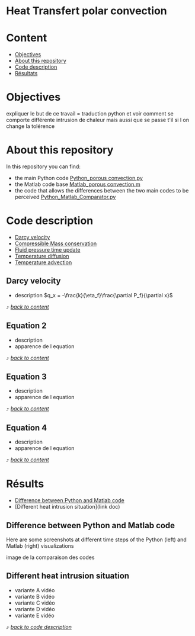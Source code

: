 # Heat Transfert polar convection 

# Content

* [Objectives](#objectives)
* [About this repository](#about-this-repository)
* [Code description](#code-description)
* [Résultats](#résultats)

# Objectives
expliquer le but de ce travail = traduction python et voir comment se comporte différente intrusion de chaleur mais aussi que se passe t'il si l on change la tolérence

# About this repository
In this repository you can find:
- the main Python code [Python_porous convection.py](link)
- the Matlab code base [Matlab_porous convection.m](link)
- the code that allows the differences between the two main codes to be perceived [Python_Matlab_Comparator.py](link)

# Code description
* [Darcy velocity](#link)
* [Compressible Mass conservation](#link)
* [Fluid pressure time update](#link)
* [Temperature diffusion](#link)
* [Temperature advection](#link)

## Darcy velocity
* description
$q_x = -\frac{k}{\eta_f}\frac{\partial P_f}{\partial x}$

⤴️ [_back to content_](#content)

## Equation 2
* description
* apparence de l equation

⤴️ [_back to content_](#content)

## Equation 3
* description
* apparence de l equation

⤴️ [_back to content_](#content)

## Equation 4
* description
* apparence de l equation

⤴️ [_back to content_](#content)

# Résults
* [Difference between Python and Matlab code](Difference-between-Python-and-Matlab-code)
* [Different heat intrusion situation](link doc)

## Difference between Python and Matlab code

Here are some screenshots at different time steps of the Python (left) and Matlab (right) visualizations

image de la comparaison des codes

## Different heat intrusion situation

* variante A
vidéo
* variante B
vidéo
* variante C
vidéo
* variante D
vidéo
* variante E
vidéo

⤴️ [_back to code description_](#code-description)
